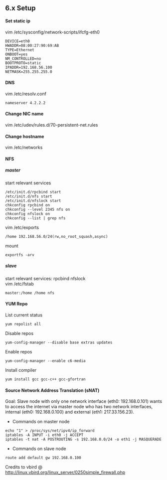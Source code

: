 ## 6.x Setup
#### Set static ip
vim /etc/sysconfig/network-scripts/ifcfg-eth0
```
DEVICE=eth0
HWADDR=08:00:27:90:69:AB
TYPE=Ethernet 
ONBOOT=yes
NM_CONTROLLED=no
BOOTPROTO=static
IPADDR=192.168.56.100
NETMASK=255.255.255.0
```
#### DNS
vim /etc/resolv.conf 
```
nameserver 4.2.2.2
```
#### Change NIC name
vim /etc/udev/rules.d/70-persistent-net.rules
#### Change hostname 
vim /etc/networks
#### NFS
##### master
start relevant services 
```
/etc/init.d/rpcbind start
/etc/init.d/nfs start
/etc/init.d/nfslock start 
chkconfig rpcbind on
chkconfig --level 2345 nfs on
chkconfig nfslock on 
chkconfig --list | grep nfs
```
vim /etc/exports
```
/home 192.168.56.0/24(rw,no_root_squash,async)
```
mount
```
exportfs -arv
```
##### slave
start relevant services: rpcbind nfslock<br>
vim /etc/fstab
```
master:/home /home nfs
``` 
#### YUM Repo
List current status
```
yum repolist all
```
Disable repos
```
yum-config-manager --disable base extras updates
```
Enable repos
```
yum-config-manager --enable c6-media
```
Install compiler
```
yum install gcc gcc-c++ gcc-gfortran
```
#### Source Network Address Translation (sNAT)
Goal: Slave node with only one network interface (eth0: 192.168.0.101) wants to access the internet via master node who has two network interfaces, internal (eth0: 192.168.0.100) and external (eth1: 217.33.156.23).
* Commands on master node
```  
echo "1" > /proc/sys/net/ipv4/ip_forward
iptables -A INPUT -i eth0 -j ACCEPT
iptables -t nat -A POSTROUTING -s 192.168.0.0/24 -o eth1 -j MASQUERADE
```
* Commands on slave node
```
route add default gw 192.168.0.100 
```
Credits to vbird @ http://linux.vbird.org/linux_server/0250simple_firewall.php 
